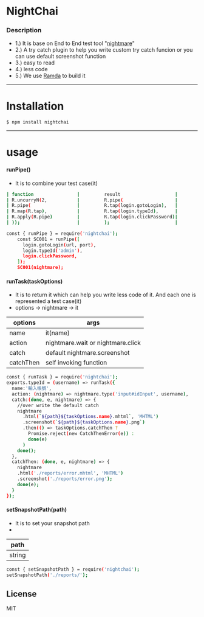 # NightChai

### Description
  - 1.) It is base on End to End test tool "[nightmare](https://github.com/segmentio/nightmare)"
  - 2.) A try catch plugin to help you write custom try catch funcion or you can use default screenshot function
  - 3.) easy to read
  - 4.) less code
  - 5.) We use [Ramda](http://ramdajs.com/) to build it 
***

# Installation

```sh
$ npm install nightchai
```

***

# usage
#### runPipe()
- It is to combine your test case(it)
```sh
| function                |         result                    |
| R.uncurryN(2,           |         R.pipe(                   |
| R.pipe(                 |         R.tap(login.gotoLogin),   |
| R.map(R.tap),           |         R.tap(login.typeId),      |
| R.apply(R.pipe)         |         R.tap(login.clickPassword)|
| ));                     |         );                        |
```
```sh
const { runPipe } = require('nightchai');
    const SC001 = runPipe([
      login.gotoLogin(url, port),
      login.typeId('admin'),
      login.clickPassword,
    ]);
    SC001(nightmare);
```


#### runTask(taskOptions)
- It is to return it which can help you write less code of it. And each one is represented a test case(it)
- options -> nightmare -> it 

|         options         | args                                   |
| ----------------------- | -------------------------------------- |
| name                    | it(name)                               |
| action                  | nightmare.wait or nightmare.click      |
| catch                   | default nightmare.screenshot           |
| catchThen               | self invoking function                 |

```sh
const { runTask } = require('nightchai');
exports.typeId = (username) => runTask({
  name:'輸入帳號',
  action: (nightmare) => nightmare.type('input#idInput', username),
  catch:(done, e, nightmare) => {
    //over write the default catch
    nightmare
      .html(`${path}${taskOptions.name}.mhtml`, 'MHTML')  
      .screenshot(`${path}${taskOptions.name}.png`)
      .then(() => taskOptions.catchThen ? 
        Promise.reject(new CatchThenError(e)) :
        done(e)
      )
    done();
  },
  catchThen: (done, e, nightmare) => {
    nightmare
    .html('./reports/error.mhtml', 'MHTML')  
    .screenshot('./reports/error.png');
    done(e);
  }
});
```
#### setSnapshotPath(path)
- It is to set your snapshot path
- 

| path            | 
| ----------------| 
| string          | 

```sh
const { setSnapshotPath } = require('nightchai');
setSnapshotPath('./reports/');
```
License
----
MIT

